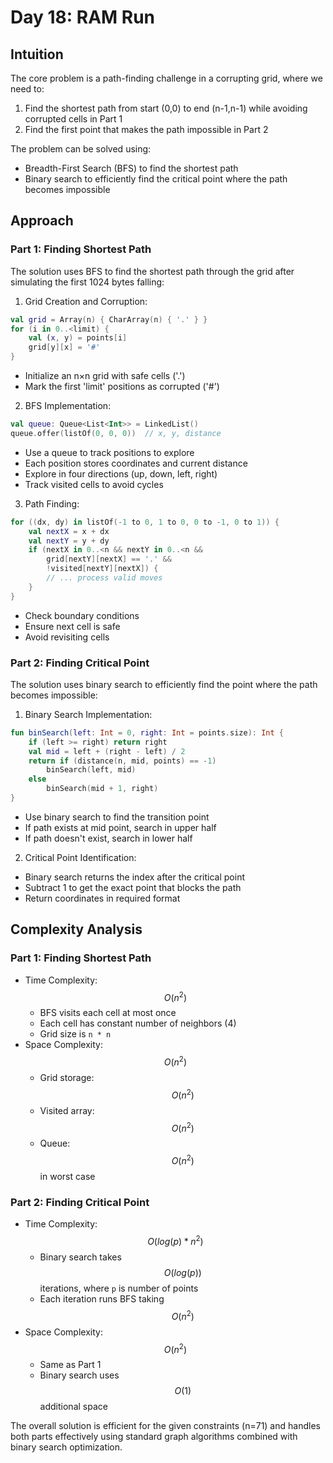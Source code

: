 # Day 18: RAM Run

## Intuition
The core problem is a path-finding challenge in a corrupting grid, where we need to:
1. Find the shortest path from start (0,0) to end (n-1,n-1) while avoiding corrupted cells in Part 1
2. Find the first point that makes the path impossible in Part 2

The problem can be solved using:
- Breadth-First Search (BFS) to find the shortest path
- Binary search to efficiently find the critical point where the path becomes impossible

## Approach

### Part 1: Finding Shortest Path
The solution uses BFS to find the shortest path through the grid after simulating the first 1024 bytes falling:

1. Grid Creation and Corruption:
```kotlin
val grid = Array(n) { CharArray(n) { '.' } }
for (i in 0..<limit) {
    val (x, y) = points[i]
    grid[y][x] = '#'
}
```
- Initialize an n×n grid with safe cells ('.')
- Mark the first 'limit' positions as corrupted ('#')

2. BFS Implementation:
```kotlin
val queue: Queue<List<Int>> = LinkedList()
queue.offer(listOf(0, 0, 0))  // x, y, distance
```
- Use a queue to track positions to explore
- Each position stores coordinates and current distance
- Explore in four directions (up, down, left, right)
- Track visited cells to avoid cycles

3. Path Finding:
```kotlin
for ((dx, dy) in listOf(-1 to 0, 1 to 0, 0 to -1, 0 to 1)) {
    val nextX = x + dx
    val nextY = y + dy
    if (nextX in 0..<n && nextY in 0..<n && 
        grid[nextY][nextX] == '.' && 
        !visited[nextY][nextX]) {
        // ... process valid moves
    }
}
```
- Check boundary conditions
- Ensure next cell is safe
- Avoid revisiting cells

### Part 2: Finding Critical Point
The solution uses binary search to efficiently find the point where the path becomes impossible:

1. Binary Search Implementation:
```kotlin
fun binSearch(left: Int = 0, right: Int = points.size): Int {
    if (left >= right) return right
    val mid = left + (right - left) / 2
    return if (distance(n, mid, points) == -1) 
        binSearch(left, mid) 
    else 
        binSearch(mid + 1, right)
}
```
- Use binary search to find the transition point
- If path exists at mid point, search in upper half
- If path doesn't exist, search in lower half

2. Critical Point Identification:
- Binary search returns the index after the critical point
- Subtract 1 to get the exact point that blocks the path
- Return coordinates in required format

## Complexity Analysis

### Part 1: Finding Shortest Path
- Time Complexity: $$O(n^2)$$
    - BFS visits each cell at most once
    - Each cell has constant number of neighbors (4)
    - Grid size is `n * n`
- Space Complexity: $$O(n^2)$$
    - Grid storage: $$O(n^2)$$
    - Visited array: $$O(n^2)$$
    - Queue: $$O(n^2)$$ in worst case

### Part 2: Finding Critical Point
- Time Complexity: $$O(log(p) * n^2)$$
    - Binary search takes $$O(log(p))$$ iterations, where `p` is number of points
    - Each iteration runs BFS taking $$O(n^2)$$
- Space Complexity: $$O(n^2)$$
    - Same as Part 1
    - Binary search uses $$O(1)$$ additional space

The overall solution is efficient for the given constraints (n=71) and handles both parts effectively using standard graph algorithms combined with binary search optimization.